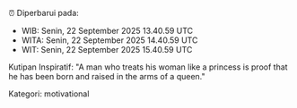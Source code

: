 ⏰ Diperbarui pada:
- WIB: Senin, 22 September 2025 13.40.59 UTC
- WITA: Senin, 22 September 2025 14.40.59 UTC
- WIT: Senin, 22 September 2025 15.40.59 UTC

Kutipan Inspiratif:
"A man who treats his woman like a princess is proof that he has been born and raised in the arms of a queen."


Kategori: motivational

